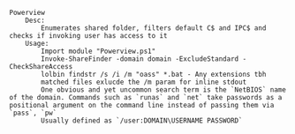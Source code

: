 	Powerview
		Desc:
			Enumerates shared folder, filters default C$ and IPC$ and checks if invoking user has access to it
		Usage:
			Import module "Powerview.ps1"
			Invoke-ShareFinder -domain domain -ExcludeStandard -CheckShareAccess
			lolbin findstr /s /i /m "oass" *.bat - Any extensions tbh
			matched files exlucde the /m param for inline stdout
			One obvious and yet uncommon search term is the `NetBIOS` name of the domain. Commands such as `runas` and `net` take passwords as a positional argument on the command line instead of passing them via `pass`, `pw`
			Usually defined as `/user:DOMAIN\USERNAME PASSWORD`